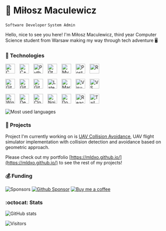 # 🚀 Miłosz Maculewicz 

`Software Developer` `System Admin`

Hello, nice to see you here! I'm Miłosz Maculewicz, third year Computer Science student from Warsaw making my way through tech adventure 🖥️

### 🧰 Technologies

<p align="left">
    <img width="30px" alt="C" style="padding-right:10px;" src="https://skillicons.dev/icons?i=c" />
    <img width="30px" alt="C++" style="padding-right:10px;" src="https://skillicons.dev/icons?i=cpp" />
    <img width="30px" alt="Python" style="padding-right:10px;" src="https://skillicons.dev/icons?i=python" />
    <img width="30px" alt="Qt" style="padding-right:10px;" src="https://skillicons.dev/icons?i=qt" />
    <img width="30px" alt="MySQL" style="padding-right:10px;" src="https://skillicons.dev/icons?i=mysql" />
    <img width="30px" alt="PostgreSQL" style="padding-right:10px;" src="https://skillicons.dev/icons?i=postgres" />
    <img width="30px" alt="R" style="padding-right:10px;" src="https://skillicons.dev/icons?i=r" />
</p>
<p align="left">
    <img width="30px" alt="Git" style="padding-right:10px;" src="https://skillicons.dev/icons?i=git" />
    <img width="30px" alt="Github" style="padding-right:10px;" src="https://skillicons.dev/icons?i=github" />
    <img width="30px" alt="Github Actions" style="padding-right:10px;" src="https://skillicons.dev/icons?i=githubactions" />
    <img width="30px" alt="Latex" style="padding-right:10px;" src="https://skillicons.dev/icons?i=latex" />
    <img width="30px" alt="Markdown" style="padding-right:10px;" src="https://skillicons.dev/icons?i=md" />
    <img width="30px" alt="Visual Studio" style="padding-right:10px;" src="https://skillicons.dev/icons?i=visualstudio" />
    <img width="30px" alt="VS Code" style="padding-right:10px;" src="https://skillicons.dev/icons?i=vscode" />
</p>
<p align="left">
    <img width="30px" alt="Windows" style="padding-right:10px;" src="https://skillicons.dev/icons?i=windows" />
    <img width="30px" alt="Debian" style="padding-right:10px;" src="https://skillicons.dev/icons?i=debian" />
    <img width="30px" alt="Cloudflare" style="padding-right:10px;" src="https://skillicons.dev/icons?i=cloudflare" />
    <img width="30px" alt="Nginx" style="padding-right:10px;" src="https://skillicons.dev/icons?i=nginx" />
    <img width="30px" alt="Docker" style="padding-right:10px;" src="https://skillicons.dev/icons?i=docker" />
    <img width="30px" alt="React" style="padding-right:10px;" src="https://skillicons.dev/icons?i=react" />
    <img width="30px" alt="TailwindCSS" style="padding-right:10px;" src="https://skillicons.dev/icons?i=tailwind" />
</p>

![Most used languages](https://github-readme-stats.vercel.app/api/top-langs/?username=mldxo&langs_count=12&theme=transparent&hide_border=false&include_all_commits=false&count_private=false&layout=compact)

### 📁 Projects

Project I'm currently working on is [UAV Collision Avoidance](https://github.com/mldxo/uav-collision-avoidance), UAV flight simulator implementation with collision detection and avoidance based on geometric approach.

Please check out my portfolio [https://mldxo.github.io/](https://mldxo.github.io/) to see the rest of my projects!

### 💰 Funding

![Sponsors](https://img.shields.io/github/sponsors/mldxo)
[![Github Sponsor](https://img.shields.io/static/v1?label=Sponsor&message=%E2%9D%A4&logo=GitHub&color=%23fe8e86)](https://github.com/sponsors/mldxo)
[![Buy me a coffee](https://img.shields.io/static/v1?label=Sponsor&message=%E2%9D%A4&logo=buymeacoffee)](https://www.buymeacoffee.com/mldxo)

### :octocat: Stats

![GitHub stats](https://github-readme-stats.vercel.app/api?username=mldxo&show_icons=true&theme=transparent)

![Visitors](https://visitor-badge.laobi.icu/badge?page_id=mldxo.visitor-badge)
